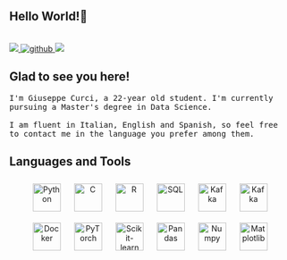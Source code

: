 ## Hello World!👋

<br>
<a href="mailto:giuseppecurci49@gmail.com" target="_blank">
<img src="https://img.shields.io/badge/Gmail-D14836?style=for-the-badge&logo=gmail&logoColor=white" />
</a>
<a href="https://github.com/giuseppecurci" target="_blank">
<img src=https://img.shields.io/badge/github-%2324292e.svg?&style=for-the-badge&logo=github&logoColor=white alt=github style=“margin-bottom: 5px;” />
</a>
<a href="https://t.me/Peppe010102" target="_blank">
<img src="https://img.shields.io/badge/Telegram-2CA5E0.svg?style=for-the-badge&logo=telegram&logoColor=white" />
</a>
<br/>

## Glad to see you here!

<p><samp>
  I'm Giuseppe Curci, a 22-year old student. I'm currently pursuing a Master's degree in Data Science.
  <br/><br/>
  I am fluent in Italian, English and Spanish, so feel free to contact me in the language you prefer among them.
</samp></p>

## Languages and Tools

<div align="center">  
<img style="margin: 10px" src="https://cdn.jsdelivr.net/gh/devicons/devicon/icons/python/python-original.svg" alt="Python" height="50" />
<img style="margin: 10px" src="https://www.pngitem.com/pimgs/m/31-312155_c-programming-language-logo-hd-png-download.png" alt="C" height="50" />
<img style="margin: 10px" src="https://download.logo.wine/logo/R_(programming_language)/R_(programming_language)-Logo.wine.png" alt="R" height="50" />
<img style="margin: 10px" src="https://pngimg.com/uploads/mysql/mysql_PNG23.png" alt="SQL" height="50" />
<img style="margin: 10px" src="https://manta.io/hs-fs/hubfs/Partner%20Logos/kafka%20logo.png?width=576&height=398&name=kafka%20logo.png" alt="Kafka" height="50" />
<img style="margin: 10px" src="https://blog.sixeyed.com/content/images/2015/12/spark-logo.png" alt="Kafka" height="50" />
<img style="margin: 10px" src="https://logos-world.net/wp-content/uploads/2021/02/Docker-Symbol.png" alt="Docker" height="50" />
<img style="margin: 10px" src="https://openstandia.jp/oss_info/image/pytorch/pytorchtop.png" alt="PyTorch" height="50" />
<img style="margin: 10px" src="https://www.promizer.ir/wp-content/uploads/2018/08/1200px-Scikit_learn_logo_small.svg_-600x343.png" alt="Scikit-learn" height="50" />
<img style="margin: 10px" src="https://tse4.mm.bing.net/th?id=OIP.vD5O0cGtIr0y-S6blOX8vAHaC_&pid=Api" alt="Pandas" height="50" />  
<img style="margin: 10px" src="https://upload.wikimedia.org/wikipedia/commons/3/31/NumPy_logo_2020.svg" alt="Numpy" height="50" />
<img style="margin: 10px" src="https://matplotlib.org/3.1.0/_static/logo2.png" alt="Matplotlib" height="50" />  
</div>
